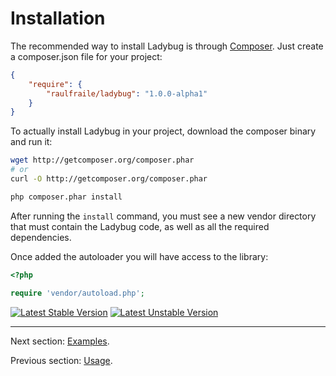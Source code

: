 # Installation

The recommended way to install Ladybug is through [Composer](http://packagist.org/about-composer). Just create a composer.json file for your project:

``` json
{
    "require": {
        "raulfraile/ladybug": "1.0.0-alpha1"
    }
}
```
To actually install Ladybug in your project, download the composer binary and run it:

``` bash
wget http://getcomposer.org/composer.phar
# or
curl -O http://getcomposer.org/composer.phar

php composer.phar install
```

After running the `install` command, you must see a new vendor directory that must contain the Ladybug code, as well as all
the required dependencies.

Once added the autoloader you will have access to the library:

``` php
<?php

require 'vendor/autoload.php';
```

[![Latest Stable Version](https://poser.pugx.org/raulfraile/ladybug/v/stable.png)](https://packagist.org/packages/raulfraile/ladybug)
[![Latest Unstable Version](https://poser.pugx.org/raulfraile/ladybug/v/unstable.png)](https://packagist.org/packages/raulfraile/ladybug)

***

Next section: [Examples](https://github.com/raulfraile/ladybug/blob/master/doc/examples.md).

Previous section: [Usage](https://github.com/raulfraile/ladybug/blob/master/doc/usage.md).